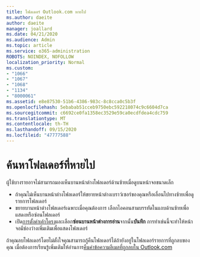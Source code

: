```yaml
---
title: โฟลเดอร์ Outlook.com หายไป
ms.author: daeite
author: daeite
manager: joallard
ms.date: 04/21/2020
ms.audience: Admin
ms.topic: article
ms.service: o365-administration
ROBOTS: NOINDEX, NOFOLLOW
localization_priority: Normal
ms.custom:
- "1066"
- "1067"
- "1068"
- "1134"
- "8000061"
ms.assetid: e8e87530-51b6-4386-983c-8c8cca0c5b3f
ms.openlocfilehash: 5ebabab51cceb9750ebc592218074c9c6604d7ca
ms.sourcegitcommit: c6692ce0fa1358ec3529e59ca0ecdfdea4cdc759
ms.translationtype: MT
ms.contentlocale: th-TH
ms.lasthandoff: 09/15/2020
ms.locfileid: "47777588"
---
```

# <a name="find-missing-folders"></a>ค้นหาโฟลเดอร์ที่หายไป

ผู้ใช้บางรายอาจไม่สามารถมองเห็นบานหน้าต่างโฟลเดอร์ด้านซ้ายเมื่อดูบนหน้าจอขนาดเล็ก

- ถ้าคุณไม่เห็นบานหน้าต่างโฟลเดอร์ให้ขยายหน้าต่างเบราว์เซอร์ของคุณหรือเลื่อนไปทางซ้ายเพื่อดูรายการโฟลเดอร์
- ขยายบานหน้าต่างโฟลเดอร์เฉพาะเมื่อคุณต้องการ เลือกไอคอนสามบรรทัดในแถบด้านซ้ายเพื่อแสดงหรือซ่อนโฟลเดอร์
- เปิด[การตั้งค่าเค้าโครง](https://outlook.live.com/mail/options/mail/layout)และเลือก**ซ่อนบานหน้าต่างการอ่าน**จากนั้น**บันทึก** การทำเช่นนี้จะทำให้หน้าจอมีช่องว่างเพิ่มเติมเพื่อแสดงโฟลเดอร์

ถ้าคุณลบโฟลเดอร์โดยไม่ตั้งใจคุณสามารถกู้คืนโฟลเดอร์ได้ถ้ายังอยู่ในโฟลเดอร์รายการที่ถูกลบของคุณ เมื่อต้องการเรียนรู้เพิ่มเติมให้อ่านการ[คืนค่าข้อความอีเมลที่ถูกลบใน Outlook.com](https://support.office.com/article/cf06ab1b-ae0b-418c-a4d9-4e895f83ed50)
